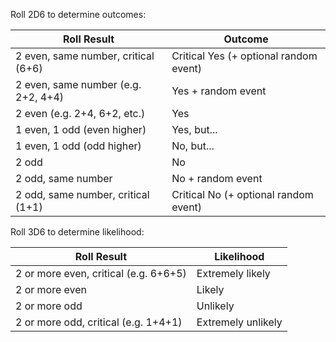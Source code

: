Roll 2D6 to determine outcomes:

| Roll Result                         | Outcome                                |
| ----------------------------------- | -------------------------------------- |
| 2 even, same number, critical (6+6) | Critical Yes (+ optional random event) |
| 2 even, same number (e.g. 2+2, 4+4) | Yes  + random event                    |
| 2 even  (e.g. 2+4, 6+2, etc.)       | Yes                                    |
| 1 even, 1 odd (even higher)         | Yes, but...                            |
| 1 even, 1 odd (odd higher)          | No, but...                             |
| 2 odd                               | No                                     |
| 2 odd, same number                  | No + random event                      |
| 2 odd, same number, critical (1+1)  | Critical No (+ optional random event)  |

Roll 3D6 to determine likelihood:

| Roll Result                           | Likelihood         |
| ------------------------------------- | -------------------|
| 2 or more even, critical (e.g. 6+6+5) | Extremely likely   |
| 2 or more even                        | Likely             |
| 2  or more odd                        | Unlikely           |
| 2 or more odd, critical (e.g. 1+4+1)  | Extremely unlikely |

